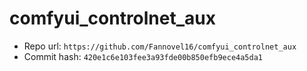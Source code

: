 # comfyui_controlnet_aux
- Repo url: `https://github.com/Fannovel16/comfyui_controlnet_aux`
- Commit hash: `420e1c6e103fee3a93fde00b850efb9ece4a5da1`